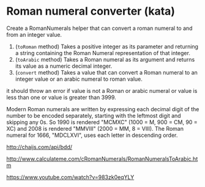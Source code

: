 # Roman numeral converter (kata)

Create a RomanNumerals helper that can convert a roman numeral to and from an integer value.

1. (`toRoman` method) Takes a positive integer as its parameter and returning a string containing the Roman Numeral representation of that integer.
2. (`toArabic` method) Takes a Roman numeral as its argument and returns its value as a numeric decimal integer.
3. (`convert` method) Takes a value that can convert a Roman numeral to an integer value or an arabic numeral to roman value.

it should throw an error if value is not a Roman or arabic numeral or value is less than one or value is greater than 3999.

Modern Roman numerals are written by expressing each decimal digit of the number to be encoded separately, starting with the leftmost digit and skipping any 0s. So 1990 is rendered "MCMXC" (1000 = M, 900 = CM, 90 = XC) and 2008 is rendered "MMVIII" (2000 = MM, 8 = VIII). The Roman numeral for 1666, "MDCLXVI", uses each letter in descending order.

http://chaijs.com/api/bdd/

http://www.calculateme.com/cRomanNumerals/RomanNumeralsToArabic.htm

https://www.youtube.com/watch?v=983zk0eqYLY
